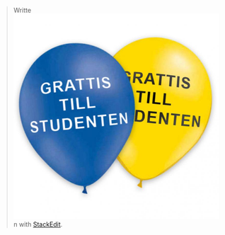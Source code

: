


> Writte![enter image description here](https://raw.githubusercontent.com/jessicalovheden/test_project/master/799x799-b_ballonger-grattis-till-studenten-1.jpg)n with [StackEdit](https://stackedit.io/).
<!--stackedit_data:
eyJoaXN0b3J5IjpbLTEyOTA0MTA0NTIsNzMwOTk4MTE2XX0=
-->